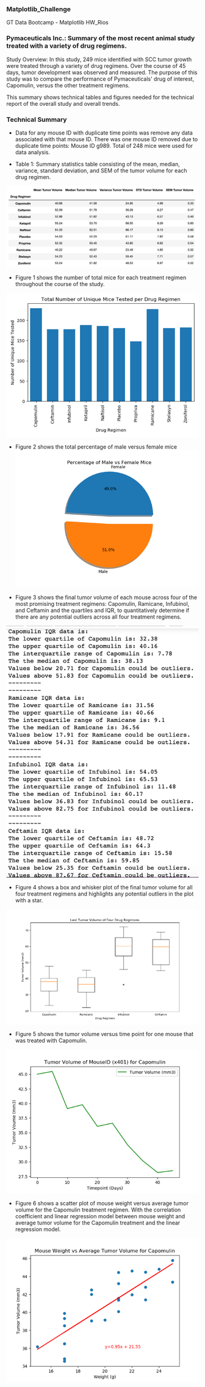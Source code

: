 ### Matplotlib_Challenge
GT Data Bootcamp - Matplotlib HW_Rios

### Pymaceuticals Inc.: Summary of the most recent animal study treated with a variety of drug regimens. 

Study Overview: In this study, 249 mice identified with SCC tumor growth were treated through a variety of drug regimens. Over the course of 45 days, tumor development was observed and measured. The purpose of this study was to compare the performance of Pymaceuticals' drug of interest, Capomulin, versus the other treatment regimens. 

This summary shows technical tables and figures needed for the technical report of the overall study and overall trends.

### Technical Summary

* Data for any mouse ID with duplicate time points was remove any data associated with that mouse ID.  There was one mouse ID removed due to duplicate time points: Mouse ID g989.  Total of 248 mice were used for data analysis.

* Table 1: Summary statistics table consisting of the mean, median, variance, standard deviation, and SEM of the tumor volume for each drug regimen.

![Table 1: Summary Stats for Each Drug Regimen](figures/summary_drug_regimens.png)

* Figure 1 shows the number of total mice for each treatment regimen throughout the course of the study.

![Figure 1: Total Number of Mice per Regimen](figures/barplottotalmice.png)

* Figure 2 shows the total percentage of male versus female mice
![Figure 2: Total Percentage of Male vs Female Mice](figures/sexofmice.png)

* Figure 3 shows the final tumor volume of each mouse across four of the most promising treatment regimens: Capomulin, Ramicane, Infubinol, and Ceftamin and the quartiles and IQR, to quantitatively determine if there are any potential outliers across all four treatment regimens.

![Figure 3: Quartiles and IQR of Most Promising Treatments](figures/iqr_four_regimens.png)

* Figure 4 shows a box and whisker plot of the final tumor volume for all four treatment regimens and highlights any potential outliers in the plot with a star.

![Figure 4: Potential Outliers](figures/lasttumorvol.png)

* Figure 5 shows the tumor volume versus time point for one mouse that was treated with Capomulin.

![Figure 5: One Mouse Tumor Volume vs Time Point for Capomulin](figures/onemousetumorvol_capomulin.png)

* Figure 6 shows a scatter plot of mouse weight versus average tumor volume for the Capomulin treatment regimen.  With the correlation coefficient and linear regression model between mouse weight and average tumor volume for the Capomulin treatment and the linear regression model.

![Figure 6: Mouse Weight vs Average Tumor Volume for Capomulin](figures/linregcopomulin.png)


 
